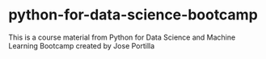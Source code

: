 # python-for-data-science-bootcamp

This is a course material from Python for Data Science and Machine Learning Bootcamp created by Jose Portilla
